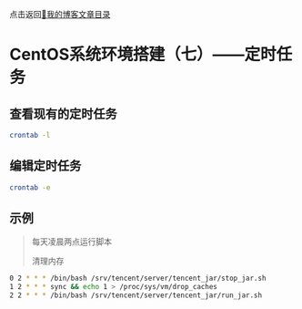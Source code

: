 点击返回[🔗我的博客文章目录](https://percheung.github.io/#/toc)

# CentOS系统环境搭建（七）——定时任务

## 查看现有的定时任务

```bash
crontab -l
```

## 编辑定时任务

```bash
crontab -e
```

## 示例

> 每天凌晨两点运行脚本
>
> 清理内存

```bash
0 2 * * * /bin/bash /srv/tencent/server/tencent_jar/stop_jar.sh
1 2 * * * sync && echo 1 > /proc/sys/vm/drop_caches
2 2 * * * /bin/bash /srv/tencent/server/tencent_jar/run_jar.sh
```